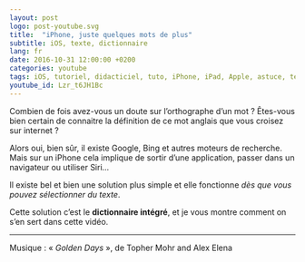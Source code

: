 ```yaml
---
layout: post
logo: post-youtube.svg
title:  "iPhone, juste quelques mots de plus"
subtitle: iOS, texte, dictionnaire
lang: fr
date: 2016-10-31 12:00:00 +0200
categories: youtube
tags: iOS, tutoriel, didacticiel, tuto, iPhone, iPad, Apple, astuce, texte, correction, dictionnaire, correcteur
youtube_id: Lzr_t6JH1Bc
---
```


Combien de fois avez-vous un doute sur l’orthographe d’un mot&nbsp;?
Êtes-vous bien certain de connaitre la définition de ce mot anglais que vous croisez 
sur internet&nbsp;?

Alors oui, bien sûr, il existe Google, Bing et autres moteurs de recherche. 
Mais sur un iPhone cela implique de sortir d’une application, passer dans un navigateur 
ou utiliser Siri...

Il existe bel et bien une solution plus simple et elle fonctionne 
*dès que vous pouvez sélectionner du texte*. 

Cette solution c’est le **dictionnaire intégré**, et je vous montre comment 
on s’en sert dans cette vidéo.



-----
Musique&nbsp;: «&nbsp;_Golden Days_&nbsp;», de Topher Mohr and Alex Elena
